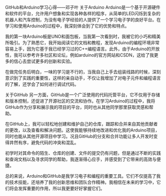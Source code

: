 GitHub和Arduino学习心得——邓子叶
关于Arduino
Arduino是一个基于开源硬件和软件的平台，允许用户想象和实现各种各样的程序，从简单的LED闪烁到复杂的机器人和汽车控制，为没有电子学经验的人提供了一个学习电子学的良好平台。在学习和使用Arduino的过程中，我深刻体会到了它的优势和特点。

我的第一块Arduino板是UNO和面包板，当我第一次看到时，我被它的小巧和精美所吸引。为了熟悉它，我开始阅读它的文档和教程，发现Arduino的编程环境非常容易上手，因为它基于我已经学习过的C++编程语言。此外，由于Arduino的开放性，我可以参考许多社区和论坛，例如arduino的官方网站和CSDN，这给了我更多的信心去尝试更多的创新和实验。

在做完任务后明白，一味的学习是不行的，当我自己上手去组装线路的时候，深刻意识到了实践的重要性，这样的亲自动手，不仅让我增加了对电子元件和编程语言的了解，还学会了如何进行调试代码。

关于GitHub
另一方面，GitHub是一个广泛使用的代码托管平台，它不仅用于存储和版本控制，还促进了开源社区的交流和协作。在学习Arduino的过程中，我将GitHub作为分享和展示我的项目的平台，同时也从其他同学那里获取灵感和帮助。

在GitHub上，我可以轻松地创建和维护自己的仓库，跟踪和合并来自其他贡献者的更改，以及查看和解决问题。这使我能够持续地改进和优化我的Arduino项目，同时也能从其他开源项目中学习。况且GitHub的分支和合并功能让多人开发时变得井然有序，避免代码的冲突和混乱。

初学时对其命令的陌生、仓库的创建、文件的提交仍有问题，但是通过不断的实践和查询文档以及寻求同学的帮助，我逐渐得心应手，并感受到了它带来的高效与便捷。

总的来说，Arduino和GitHub是我学习电子和编程的重要工具。它们不仅提高了我的技术技能，还培养了我的创新思维和团队合作精神。我相信在未来的学习中，它们将会发挥重要的作用，所以我更要好好掌握它们。